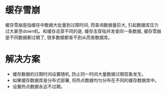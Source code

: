 # 缓存雪崩

缓存雪崩是指缓存中数据大批量到过期时间, 而查询数据量巨大, 引起数据库压力过大甚至down机。和缓存击穿不同的是, 缓存击穿指并发查同一条数据, 缓存雪崩是不同数据都过期了, 很多数据都查不到从而查数据库。

# 解决方案

- 缓存数据的过期时间设置随机, 防止同一时间大量数据过期现象发生。
- 如果缓存数据库是分布式部署, 将热点数据均匀分布在不同的缓存数据库中。
- 设置热点数据永远不过期。
